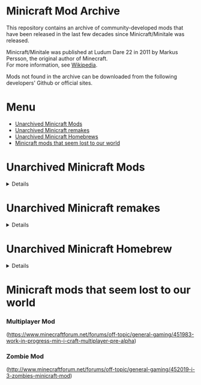 
# Minicraft Mod Archive

This repository contains an archive of community-developed mods that have been released in the last few decades since Minicraft/Minitale was released.  
  
Minicraft/Minitale was published at Ludum Dare 22 in 2011 by Markus Persson, the original author of Minecraft.  
For more information, see [Wikipedia](https://en.wikipedia.org/wiki/Minicraft).  

Mods not found in the archive can be downloaded from the following developers' Github or official sites.  

# Menu  
* [Unarchived Minicraft Mods](https://github.com/FurnishedChunk/Minicraft-Mod-Archives/tree/master?tab=readme-ov-file#unarchived-minicraft-mods)
* [Unarchived Minicraft remakes](https://github.com/FurnishedChunk/Minicraft-Mod-Archives/tree/master?tab=readme-ov-file#unarchived-minicraft-remakes)  
* [Unarchived Minicraft Homebrews](https://github.com/FurnishedChunk/Minicraft-Mod-Archives/tree/master?tab=readme-ov-file#unarchived-minicraft-homebrew)
* [Minicraft mods that seem lost to our world](https://github.com/FurnishedChunk/Minicraft-Mod-Archives/tree/master?tab=readme-ov-file#minicraft-mods-that-seem-lost-to-our-world)

# Unarchived Minicraft Mods  

<details>

| Mod Name | Description | Screenshot |
| ---- | ---- | ---- |
| <summary>[Minicraft + Revived](https://github.com/MinicraftPlus/minicraft-plus-revived)</summary> | [Click here](https://github.com/FurnishedChunk/Minicraft-Mod-Archives/tree/master/Minicraft%20Mods/Minicraft%20Plus) for the Minicraft +(old version) archive. | |
| <summary>[Minicraft²](https://github.com/pelletsstarPL/Minicraft-squared)</summary>| | |
| <summary>[Minicraft Red](https://github.com/itayfeder/Minicraft-Red)</summary> |  |  |
| <summary>[Mystic Craft](https://gc2k4-studio.itch.io/mysticcraft)</summary> |  |  |
|  |  |  |
|  |  |  |
|  |  |  |
|  |  |  |

</details>
<p>


# Unarchived Minicraft remakes


<details>

| Game Name | Description | Screenshot |
| ---- | ---- | ---- |
| <summary>[Microcraft](https://github.com/jdah/microcraft)</summary><br><img src="https://github.com/jdah/microcraft/blob/master/screen.png" width="50%">|  |
| <summary>[UnityCraft](https://github.com/maxkratt/unitycraft/)</summary> |  |
| <img src="https://github.com/FurnishedChunk/Minicraft-Mod-Archives/blob/master/readme_shot/unitycraft.png" width="50%"> | | |
| <summary>[Minitek](https://github.com/hollowshiroyuki/minitek)</summary> |  |
| <img src="https://github.com/hollowshiroyuki/minitek/blob/master/screenshots/game.png" width="50%"> | | |
//|  |  | <img src=".png" width="50%"> |
 
</details>

# Unarchived Minicraft Homebrew
<details>

### <summary>[Minicraft DS Edition](https://github.com/ArthurCose/Minicraft-DS-Edition/)</summary>  
![MinicraftDSEdition](https://github.com/ArthurCose/Minicraft-DS-Edition/raw/master/screenshots/crafting.png)   

### <summary>[Minicraft for GBA](https://github.com/Vulcalien/minicraft-gba)</summary>  
![Minicraft for GBA](https://github.com/FurnishedChunk/Minicraft-Mod-Archives/blob/master/readme_shot/minicraftforgba.png)  

### <summary>[Minicraft PSP](https://github.com/konchunas/minicraft-psp)</summary>  
![minicraftpsp](https://github.com/FurnishedChunk/Minicraft-Mod-Archives/blob/master/readme_shot/minicraftpsp.png)

### <summary>[gbcraft](https://github.com/itIsBrando/gbcraft)</summary>  
![gbcraft](https://github.com/itIsBrando/gbcraft/blob/main/screenshots/house.png)  
</details>
<p>

# Minicraft mods that seem lost to our world

<detail>

### <summary>Multiplayer Mod</summary>
(https://www.minecraftforum.net/forums/off-topic/general-gaming/451983-work-in-progress-min-i-craft-multiplayer-pre-alpha)

</detail>
<p>

<detail>

### <summary>Zombie Mod</summary>
(http://www.minecraftforum.net/forums/off-topic/general-gaming/452019-i-3-zombies-minicraft-mod)
  
</detail>
<p>
